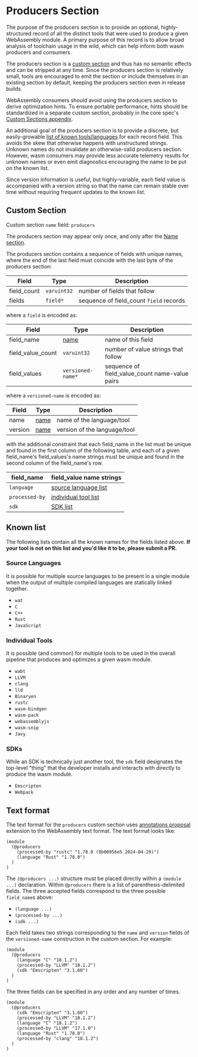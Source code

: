 # Producers Section

The purpose of the producers section is to provide an optional,
highly-structured record of all the distinct tools that were used to produce
a given WebAssembly module. A primary purpose of this record is to allow
broad analysis of toolchain usage in the wild, which can help inform both wasm
producers and consumers.

The producers section is a
[custom section](https://webassembly.github.io/spec/core/binary/modules.html#custom-section)
and thus has no semantic effects and can be stripped at any time.
Since the producers section is relatively small, tools are encouraged to emit
the section or include themselves in an existing section by default, keeping
the producers section even in release builds.

WebAssembly consumers should avoid using the producers section to derive
optimization hints. To ensure portable performance, hints should be
standardized in a separate custom section, probably in the core spec's
[Custom Sections appendix](https://webassembly.github.io/spec/core/appendix/custom.html).

An additional goal of the producers section is to provide a discrete, but
easily-growable [list of known tools/languages](#known-list) for each
record field. This avoids the skew that otherwise happens with unstructured
strings. Unknown names do not invalidate an otherwise-valid producers section.
However, wasm consumers may provide less accurate telemetry results for unknown
names or even emit diagnostics encouraging the name to be put on the known list.

Since version information is useful, but highly-variable, each field value
is accompanied with a version string so that the name can remain stable
over time without requiring frequent updates to the known list.

## Custom Section

Custom section `name` field: `producers`

The producers section may appear only once, and only after the
[Name section](https://webassembly.github.io/spec/core/appendix/custom.html#name-section).

The producers section contains a sequence of fields with unique names, where the
end of the last field must coincide with the last byte of the producers section:

| Field       | Type        | Description |
| ----------- | ----------- | ----------- |
| field_count | `varuint32` | number of fields that follow |
| fields      | `field*`    | sequence of field_count `field` records |

where a `field` is encoded as:

| Field             | Type | Description |
| ----------------- | ---- | ----------- |
| field_name        | [name][name-ref] | name of this field |
| field_value_count | `varuint32` | number of value strings that follow |
| field_values      | `versioned-name*` | sequence of field_value_count name-value pairs |

where a `versioned-name` is encoded as:

| Field   | Type | Description |
| ------- | ---- | ----------- |
| name    | [name][name-ref] | name of the language/tool |
| version | [name][name-ref] | version of the language/tool |

with the additional constraint that each field_name in the list must be unique
and found in the first column of the following table, and each of a given field_name's
field_values's name strings must be unique and found in the second column of
the field_name's row.

| field_name     | field_value name strings |
| -------------- | -------------------- |
| `language`     | [source language list](#source-languages) |
| `processed-by` | [individual tool list](#individual-tools) |
| `sdk`          | [SDK list](#sdks)    |

[name-ref]: https://webassembly.github.io/spec/core/binary/values.html#names

## Known list

The following lists contain all the known names for the fields listed above.
**If your tool is not on this list and you'd like it to be, please submit a PR.**

### Source Languages

It is possible for multiple source languages to be present in a single module
when the output of multiple compiled languages are statically linked together.

* `wat`
* `C`
* `C++`
* `Rust`
* `JavaScript`

### Individual Tools

It is possible (and common) for multiple tools to be used in the overall
pipeline that produces and optimizes a given wasm module.

* `wabt`
* `LLVM`
* `clang`
* `lld`
* `Binaryen`
* `rustc`
* `wasm-bindgen`
* `wasm-pack`
* `webassemblyjs`
* `wasm-snip`
* `Javy`

### SDKs

While an SDK is technically just another tool, the `sdk` field designates the
top-level "thing" that the developer installs and interacts with directly to
produce the wasm module.

* `Emscripten`
* `Webpack`

## Text format

The text format for the `producers` custom section uses [annotations proposal]
extension to the WebAssembly text format. The text format looks like:

[annotations proposal]: https://github.com/WebAssembly/annotations

```wasm
(module
  (@producers
    (processed-by "rustc" "1.78.0 (9b00956e5 2024-04-29)")
    (language "Rust" "1.78.0")
  )
)
```

The `(@producers ...)` structure must be placed directly within a `(module
...)` declaration. Within `@producers` there is a list of parenthesis-delimited
fields. The three accepted fields correspond to the three possible `field_name`s
above:

* `(language ...)`
* `(processed-by ...)`
* `(sdk ...)`

Each field takes two strings corresponding to the `name` and `version` fields of
the `versioned-name` construction in the custom section. For example:

```wasm
(module
  (@producers
    (language "C" "18.1.2")
    (processed-by "LLVM" "18.1.2")
    (sdk "Emscripten" "3.1.60")
  )
)
```

The three fields can be specified in any order and any number of times.

```wasm
(module
  (@producers
    (sdk "Emscripten" "3.1.60")
    (processed-by "LLVM" "18.1.2")
    (language "C" "18.1.2")
    (processed-by "LLVM" "17.1.0")
    (language "Rust" "1.78.0")
    (processed-by "clang" "18.1.2")
  )
)
```
